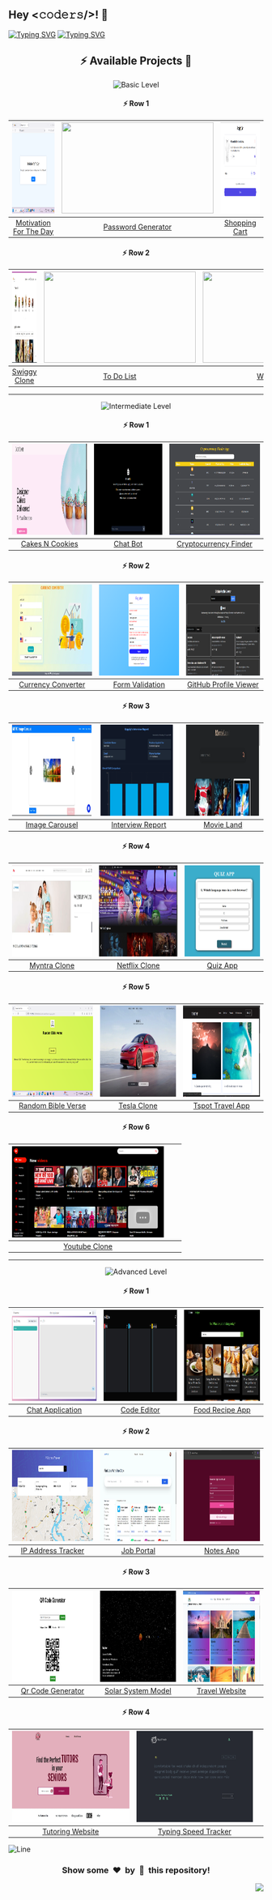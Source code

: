 <h2>Hey <𝚌𝚘𝚍𝚎𝚛𝚜/>! 👋</h2>

[![Typing SVG](https://readme-typing-svg.herokuapp.com?font=Fira+Code&size=60&pause=1000&center=true&vCenter=true&multiline=true&width=1000&height=100&lines=REACT+JS+PROJECTS)](https://git.io/typing-svg)
[![Typing SVG](https://readme-typing-svg.demolab.com?font=Comfortaa&size=65&pause=400&color=18b8d0&center=true&vCenter=true&width=2000&height=200&lines=BASIC+LEVEL+PROJECTS;INTERMEDIATE+LEVEL+PROJECTS;ADVANCED+LEVEL+PROJECTS)](https://git.io/typing-svg)


<div align="center">

## :zap: Available Projects 🎉
<!-- ###################################################################################################################### -->
<!-- ###################################################################################################################### -->

![Basic Level](https://img.shields.io/badge/Level-Basic-00FF00?style=for-the-badge&logo=codeigniter)

#### :zap: Row 1

| <img src="./Basic/Motivation-For-The-Day/screenshot.webp" width="300px" height="180px"> | <img src="./Basic/Password-Generator/screenshot.webp" width="300px" height="180px"> | <img src="./Basic/Shopping-Cart/screenshot.webp" width="300px" height="180px"> |
|:--:|:--:|:--:|
| [Motivation For The Day](./Basic/Motivation-For-The-Day) | [Password Generator](./Basic/Password-Generator) | [Shopping Cart](./Basic/Shopping-Cart) |

#### :zap: Row 2

| <img src="./Basic/Swiggy-Clone/screenshot.webp" width="300px" height="180px"> | <img src="./Basic/To-Do-List/screenshot.webp" width="300px" height="180px"> | <img src="./Basic/Weather-App/screenshot.webp" width="300px" height="180px"> |
|:--:|:--:|:--:|
| [Swiggy Clone](./Basic/Swiggy-Clone) | [To Do List](./Basic/To-Do-List) | [Weather App](./Basic/Weather-App) |

---
<!-- ###################################################################################################################### -->
<!-- ###################################################################################################################### -->

![Intermediate Level](https://img.shields.io/badge/Level-Intermediate-FFD700?style=for-the-badge&logo=codeigniter)

#### :zap: Row 1

| <img src="./Intermediate/Cakes-N-Cookies/screenshot.webp" width="300px" height="180px"> | <img src="./Intermediate/Chat-Bot/screenshot.webp" width="300px" height="180px"> | <img src="./Intermediate/Cryptocurrency-Finder/screenshot.webp" width="300px" height="180px"> |
|:--:|:--:|:--:|
| [Cakes N Cookies](./Intermediate/Cakes-N-Cookies) | [Chat Bot](./Intermediate/Chat-Bot) | [Cryptocurrency Finder](./Intermediate/Cryptocurrency-Finder) |

#### :zap: Row 2

| <img src="./Intermediate/Currency-Converter/screenshot.webp" width="300px" height="180px"> | <img src="./Intermediate/Form-Validation/screenshot.webp" width="300px" height="180px"> | <img src="./Intermediate/GitHub-Profile-Viewer/screenshot.webp" width="300px" height="180px"> |
|:--:|:--:|:--:|
| [Currency Converter](./Intermediate/Currency-Converter) | [Form Validation](./Intermediate/Form-Validation) | [GitHub Profile Viewer](./Intermediate/GitHub-Profile-Viewer) |

#### :zap: Row 3

| <img src="./Intermediate/Image-Carousel/screenshot.webp" width="300px" height="180px"> | <img src="./Intermediate/Interview-Report/screenshot.webp" width="300px" height="180px"> | <img src="./Intermediate/Movie-Land/screenshot.webp" width="300px" height="180px"> |
|:--:|:--:|:--:|
| [Image Carousel](./Intermediate/Image-Carousel) | [Interview Report](./Intermediate/Interview-Report) | [Movie Land](./Intermediate/Movie-Land) |

#### :zap: Row 4

| <img src="./Intermediate/Myntra-Clone/screenshot.webp" width="300px" height="180px"> | <img src="./Intermediate/Netflix-Clone/screenshot.webp" width="300px" height="180px"> | <img src="./Intermediate/Quiz-App/screenshot.webp" width="300px" height="180px"> |
|:--:|:--:|:--:|
| [Myntra Clone](./Intermediate/Myntra-Clone) | [Netflix Clone](./Intermediate/Netflix-Clone) | [Quiz App](./Intermediate/Quiz-App) |

#### :zap: Row 5

| <img src="./Intermediate/Random-Bible-Verse/screenshot.webp" width="300px" height="180px"> | <img src="./Intermediate/Tesla-Clone/screenshot.webp" width="300px" height="180px"> | <img src="./Intermediate/Tspot-Travel-App/screenshot.webp" width="300px" height="180px"> |
|:--:|:--:|:--:|
| [Random Bible Verse](./Intermediate/Random-Bible-Verse) | [Tesla Clone](./Intermediate/Tesla-Clone) | [Tspot Travel App](./Intermediate/Tspot-Travel-App) |

#### :zap: Row 6

| <img src="./Intermediate/Youtube-Clone/screenshot.webp" width="300px" height="180px"> |  |  |
|:--:|:--:|:--:|
| [Youtube Clone](./Intermediate/Youtube-Clone) |  |  |

---
<!-- ###################################################################################################################### -->
<!-- ###################################################################################################################### -->

![Advanced Level](https://img.shields.io/badge/Level-Advanced-FF0000?style=for-the-badge&logo=codeigniter)

#### :zap: Row 1

| <img src="./Advanced/Chat-Application/screenshot.webp" width="300px" height="180px"> | <img src="./Advanced/Code-Editor/screenshot.webp" width="300px" height="180px"> | <img src="./Advanced/Food-Recipe-App/screenshot.webp" width="300px" height="180px"> |
|:--:|:--:|:--:|
| [Chat Application](./Advanced/Chat-Application) | [Code Editor](./Advanced/Code-Editor) | [Food Recipe App](./Advanced/Food-Recipe-App) |

#### :zap: Row 2

| <img src="./Advanced/IP-Address-Tracker/screenshot.webp" width="300px" height="180px"> | <img src="./Advanced/Job-Portal/screenshot.webp" width="300px" height="180px"> | <img src="./Advanced/Notes-App/screenshot.webp" width="300px" height="180px"> |
|:--:|:--:|:--:|
| [IP Address Tracker](./Advanced/IP-Address-Tracker) | [Job Portal](./Advanced/Job-Portal) | [Notes App](./Advanced/Notes-App) |

#### :zap: Row 3

| <img src="./Advanced/Qr-Code-Generator/screenshot.webp" width="300px" height="180px"> | <img src="./Advanced/Solar-System-Model/screenshot.webp" width="300px" height="180px"> | <img src="./Advanced/Travel-Website/screenshot.webp" width="300px" height="180px"> |
|:--:|:--:|:--:|
| [Qr Code Generator](./Advanced/Qr-Code-Generator) | [Solar System Model](./Advanced/Solar-System-Model) | [Travel Website](./Advanced/Travel-Website) |

#### :zap: Row 4

| <img src="./Advanced/Tutoring-Website/screenshot.webp" width="300px" height="180px"> | <img src="./Advanced/Typing-Speed-Tracker/screenshot.webp" width="300px" height="180px"> |  |
|:--:|:--:|:--:|
| [Tutoring Website](./Advanced/Tutoring-Website) | [Typing Speed Tracker](./Advanced/Typing-Speed-Tracker) |  |

</div>


![Line](https://github.com/Avdhesh-Varshney/WebMasterLog/assets/114330097/4b78510f-a941-45f8-a9d5-80ed0705e847)

<div align="center">
	<h3>Show some &nbsp;❤️&nbsp; by &nbsp;🌟&nbsp; this repository!</h3>
</div>

<a href="#top"><img src="https://img.shields.io/badge/⬆-Back%20to%20Top-red?style=for-the-badge" align="right"/></a>

